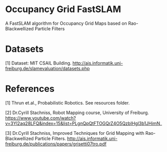 # Occupancy Grid FastSLAM
A FastSLAM algorithm for Occupancy Grid Maps based on Rao-Blackwellized Particle Filters

# Datasets
[1] Dataset: MIT CSAIL Building. http://ais.informatik.uni-freiburg.de/slamevaluation/datasets.php

# References
[1] Thrun et.al., Probabilistic Robotics. See resources folder.

[2] Dr.Cyrill Stachniss, Robot Mapping course, University of Freiburg. https://www.youtube.com/watch?v=3Yl2aq28LFQ&index=15&list=PLgnQpQtFTOGQrZ4O5QzbIHgl3b1JHimN_

[3] Dr.Cyrill Stachniss, Improved Techniques for Grid Mapping with Rao-Blackwellized Particle Filters.
    http://ais.informatik.uni-freiburg.de/publications/papers/grisetti07tro.pdf